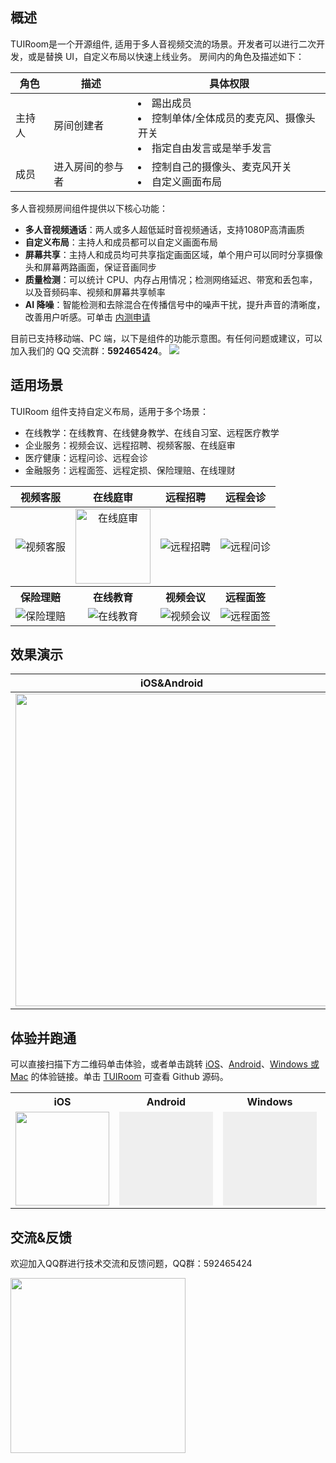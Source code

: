 ## 概述
TUIRoom是一个开源组件, 适用于多人音视频交流的场景。开发者可以进行二次开发，或是替换 UI，自定义布局以快速上线业务。
房间内的角色及描述如下：
<table>
<thead>
<tr>
<th>角色</th>
<th>描述</th>
<th>具体权限</th>
</tr>
</thead>
<tbody><tr>
<td>主持人</td>
<td>房间创建者</td>
<td><li>踢出成员</li><li>控制单体/全体成员的麦克风、摄像头开关   </li><li>指定自由发言或是举手发言</li></td>
</tr>
<tr>
<td>成员</td>
<td>进入房间的参与者</td>
<td><li>控制自己的摄像头、麦克风开关</li><li>自定义画面布局</li></td>
</tr>
</tbody></table>


多人音视频房间组件提供以下核心功能：

- **多人音视频通话**：两人或多人超低延时音视频通话，支持1080P高清画质
- **自定义布局**：主持人和成员都可以自定义画面布局
- **屏幕共享**：主持人和成员均可共享指定画面区域，单个用户可以同时分享摄像头和屏幕两路画面，保证音画同步
- **质量检测**：可以统计 CPU、内存占用情况；检测网络延迟、带宽和丢包率，以及音频码率、视频和屏幕共享帧率
- **AI 降噪**：智能检测和去除混合在传播信号中的噪声干扰，提升声音的清晰度，改善用户听感。可单击 [内测申请](https://cloud.tencent.com/apply/p/9q0qt0bg5l4)

目前已支持移动端、PC 端，以下是组件的功能示意图。有任何问题或建议，可以加入我们的 QQ 交流群：**592465424**。
![](https://qcloudimg.tencent-cloud.cn/raw/736fb63ac4ff0922569abf05da959688.png)

## 适用场景

TUIRoom 组件支持自定义布局，适用于多个场景：

- 在线教学：在线教育、在线健身教学、在线自习室、远程医疗教学
- 企业服务：视频会议、远程招聘、视频客服、在线庭审
- 医疗健康：远程问诊、远程会诊
- 金融服务：远程面签、远程定损、保险理赔、在线理财

<style> .tablestyle>tbody>tr>td,.tablestyle>thead>tr>th,.tablestyle>tbody>tr>th{text-align: center;} </style>
<table class="tablestyle">
<thead><tr><th>视频客服</th><th>在线庭审</th><th>远程招聘</th><th>远程会诊</th></tr></thead>
<tbody><tr>
<td><img src="https://qcloudimg.tencent-cloud.cn/raw/9e0514fe57f58ba9e4464efbde70f3e5.png" alt="视频客服" ></td>
<td><img src="https://qcloudimg.tencent-cloud.cn/raw/2f68ffc28fd5df993afaaf46ecf869aa.png" alt="在线庭审" style="height:120px;width:auto;"></td>
<td><img src="https://qcloudimg.tencent-cloud.cn/raw/9905679776d30313cbd54674c104dd9f.png" alt="远程招聘"></td>
<td><img src="https://qcloudimg.tencent-cloud.cn/raw/519914076236d478da7627a0cde78da4.png" alt="远程问诊"></td>
</tr>
<tr><th>保险理赔</th><th>在线教育</th><th>视频会议</th><th>远程面签</th></tr>
<tr>
<td><img src="https://qcloudimg.tencent-cloud.cn/raw/a97344187dea2942280eecb37c022b71.png" alt="保险理赔"></td>
<td><img src="https://qcloudimg.tencent-cloud.cn/raw/f86c7d968d8d94ac9651bcc10bc1b112.png" alt="在线教育"></td>
<td><img src="https://qcloudimg.tencent-cloud.cn/raw/525d2c856ab6698066e96d2a432fd459.png" alt="视频会议"></td>
<td><img src="https://qcloudimg.tencent-cloud.cn/raw/4f281698f09815e39838c0c9b3aa714f.png" alt="远程面签"></td>
</tr>
</tbody></table>

## 效果演示
<table class="tablestyle">
<thead><tr><th>iOS&Android</th><th>Windows&Mac</th></tr></thead>
<tbody><tr>
<td><img src="https://liteav.sdk.qcloud.com/doc/res/trtc/picture/zh-cn/tuiroom_demo.gif" style="width:500px"></td>
<td><img src="https://qcloudimg.tencent-cloud.cn/raw/0f663092120f8f8f3673bc5d8f444516.gif"></td>
</tr>
</tbody></table>



## 体验并跑通

可以直接扫描下方二维码单击体验，或者单击跳转 [iOS](https://cloud.tencent.com/document/product/647/45681)、[Android](https://cloud.tencent.com/document/product/647/45667)、[Windows 或 Mac](https://cloud.tencent.com/document/product/647/63494) 的体验链接。单击 [TUIRoom](https://github.com/tencentyun/TUIRoom) 可查看 Github 源码。
<table>
<tr>
<th>iOS</th><th>Android</th><th>Windows</th><th >Mac OS</th>
</tr>
<tr>
<td><img style="width:150px;" src="https://main.qcloudimg.com/raw/a1a6fd4a9bc3ad2b5fe60e31202c8fda.png" data-nonescope="true"></td>
<td><a onclick="aegis.reportEvent({name: 'demo_click_native', ext1: 'android'});window.open('https://dldir1.qq.com/hudongzhibo/liteav/TRTCDemo.apk')"><button style="width:150px;height: 150px;border:none;background-image:url(https://main.qcloudimg.com/raw/8a603ced0a61983018c794df842f7029.png);background-size: cover;">
</button></a></td>
<td><a onclick="aegis.reportEvent({name: 'demo_click_native', ext1: 'windows'});window.open('https://liteav.sdk.qcloud.com/app/install/TXLiteAVSDK_Win_Demo.exe')"><button style="width:150px;height: 150px;border:none;background-image:url(https://main.qcloudimg.com/raw/e80b8f4462e2904b31dcdcaabe71c484.png);background-size: cover;">
</button></a></td>
<td><a onclick="aegis.reportEvent({name: 'demo_click_native', ext1: 'mac'});window.open('https://liteav.sdk.qcloud.com/app/install/TXLiteAVSDK_Mac_Demo.tar.bz2')"><button style="width:150px;height: 150px;border:none;background-image:url(https://main.qcloudimg.com/raw/e80b8f4462e2904b31dcdcaabe71c484.png);background-size: cover;">
</button></a></td>
</tr>
</table>

## 交流&反馈

欢迎加入QQ群进行技术交流和反馈问题，QQ群：592465424

<img src="https://qcloudimg.tencent-cloud.cn/raw/fcb52f7ffef63957326d1193cc4ee1d5.png" width=280px>
